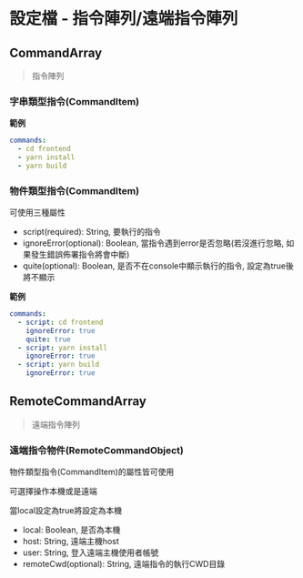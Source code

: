 # 設定檔 - 指令陣列/遠端指令陣列

## CommandArray

> 指令陣列

### 字串類型指令(CommandItem)

**範例**
```yaml
commands:
  - cd frontend
  - yarn install
  - yarn build 
```

### 物件類型指令(CommandItem)

可使用三種屬性

- script(required): String, 要執行的指令
- ignoreError(optional): Boolean, 當指令遇到error是否忽略(若沒進行忽略, 如果發生錯誤佈署指令將會中斷)
- quite(optional): Boolean, 是否不在console中顯示執行的指令, 設定為true後將不顯示

**範例**
```yaml
commands:
  - script: cd frontend
    ignoreError: true
    quite: true
  - script: yarn install
    ignoreError: true
  - script: yarn build
    ignoreError: true
```

## RemoteCommandArray

> 遠端指令陣列

### 遠端指令物件(RemoteCommandObject)

物件類型指令(CommandItem)的屬性皆可使用

可選擇操作本機或是遠端

當local設定為true將設定為本機

- local: Boolean, 是否為本機
- host: String, 遠端主機host
- user: String, 登入遠端主機使用者帳號
- remoteCwd(optional): String, 遠端指令的執行CWD目錄
